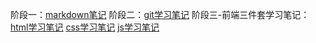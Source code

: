 阶段一：[markdown笔记](https://github.com/shenzaoyi/Tasks/blob/main/Markdown%20%E5%AD%A6%E4%B9%A0%E7%AC%94%E8%AE%B0.md)
阶段二：[git学习笔记](https://github.com/shenzaoyi/Tasks/blob/main/%E5%85%B3%E4%BA%8EGit%E7%9A%84%E5%AD%A6%E4%B9%A0%E7%AC%94%E8%AE%B0.md)
阶段三-前端三件套学习笔记：[html学习笔记](https://github.com/shenzaoyi/Tasks/blob/main/html%E7%9B%B8%E5%85%B3%E5%AD%A6%E4%B9%A0%E7%AC%94%E8%AE%B0.md)
[css学习笔记](https://github.com/shenzaoyi/Tasks/blob/main/CSS%E5%AD%A6%E4%B9%A0%E7%AC%94%E8%AE%B0.md)
[js学习笔记](https://github.com/shenzaoyi/Tasks/blob/main/javascrip%20%E5%AD%A6%E4%B9%A0%E7%AC%94%E8%AE%B0.md)
